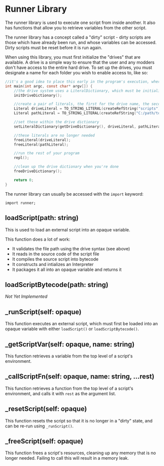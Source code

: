 # Runner Library

The runner library is used to execute one script from inside another. It also has functions that allow you to retrieve variables from the other script.

The runner library has a concept called a "dirty" script - dirty scripts are those which have already been run, and whose variables can be accessed. Dirty scripts must be reset before it is run again.

When using this library, you must first initialize the "drives" that are available. A drive is a simple way to ensure that the user and any modders don't have access to the entire hard drive. To set up the drives, you must designate a name for each folder you wish to enable access to, like so:

```c
//it's a good idea to place this early in the program's execution, where it will only be run once
int main(int argc, const char* argv[]) {
    //the drive system uses a LiteralDictionary, which must be initialized with this
	initDriveDictionary();

    //create a pair of literals, the first for the drive name, the second for the path
	Literal driveLiteral = TO_STRING_LITERAL(createRefString("scripts"));
	Literal pathLiteral = TO_STRING_LITERAL(createRefString("C:/path/to/scripts"));

    //set these within the drive dictionary
	setLiteralDictionary(getDriveDictionary(), driveLiteral, pathLiteral);

    //these literals are no longer needed
	freeLiteral(driveLiteral);
	freeLiteral(pathLiteral);

    //run the rest of your program
    repl();

    //clean up the drive dictionary when you're done
    freeDriveDictionary();

    return 0;
}
```

The runner library can usually be accessed with the `import` keyword:

```toy
import runner;
```

## loadScript(path: string)

This is used to load an external script into an opaque variable.

This function does a lot of work:

* It validates the file path using the drive syntax (see above)
* It reads in the source code of the script file
* It compiles the source script into bytecode
* It constructs and intializes an Interpreter
* It packages it all into an opaque variable and returns it

## loadScriptBytecode(path: string)

*Not Yet Implemented*

## _runScript(self: opaque)

This function executes an external script, which must first be loaded into an opaque variable with either `loadScript()` or `loadScriptBytecode()`.

## _getScriptVar(self: opaque, name: string)

This function retrieves a variable from the top level of a script's environment.

## _callScriptFn(self: opaque, name: string, ...rest)

This function retrieves a function from the top level of a script's environment, and calls it with `rest` as the argument list.

## _resetScript(self: opaque)

This function resets the script so that it is no longer in a "dirty" state, and can be re-run using `_runScript()`.

## _freeScript(self: opaque)

This function frees a script's resources, cleaning up any memory that is no longer needed. Failing to call this will result in a memory leak.

